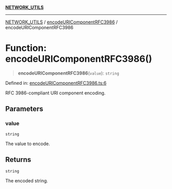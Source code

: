 [**NETWORK_UTILS**](../../README.md)

***

[NETWORK_UTILS](../../README.md) / [encodeURIComponentRFC3986](../README.md) / encodeURIComponentRFC3986

# Function: encodeURIComponentRFC3986()

> **encodeURIComponentRFC3986**(`value`): `string`

Defined in: [encodeURIComponentRFC3986.ts:6](https://github.com/dailker/everyutil/blob/2c6c8c707de5d4a5d228d272d2d21855929838e2/src/network/encodeURIComponentRFC3986.ts#L6)

RFC 3986-compliant URI component encoding.

## Parameters

### value

`string`

The value to encode.

## Returns

`string`

The encoded string.
